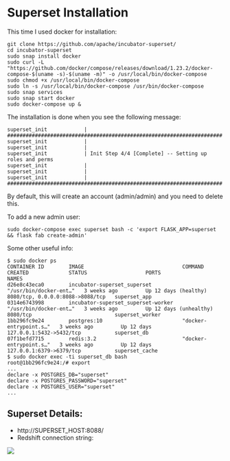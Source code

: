 # Superset Installation

This time I used docker for installation:

```
git clone https://github.com/apache/incubator-superset/
cd incubator-superset
sudo snap install docker
sudo curl -L "https://github.com/docker/compose/releases/download/1.23.2/docker-compose-$(uname -s)-$(uname -m)" -o /usr/local/bin/docker-compose
sudo chmod +x /usr/local/bin/docker-compose
sudo ln -s /usr/local/bin/docker-compose /usr/bin/docker-compose
sudo snap services
sudo snap start docker
sudo docker-compose up &
```

The installation is done when you see the following message:
```
superset_init            | ######################################################################
superset_init            | 
superset_init            | 
superset_init            | Init Step 4/4 [Complete] -- Setting up roles and perms
superset_init            | 
superset_init            | 
superset_init            | ######################################################################
```

By default, this will create an account (admin/admin) and you need to delete this.

To add a new admin user:

```
sudo docker-compose exec superset bash -c 'export FLASK_APP=superset && flask fab create-admin'
```

Some other useful info:

```
$ sudo docker ps
CONTAINER ID        IMAGE                                COMMAND                  CREATED             STATUS                   PORTS                              NAMES
d26e8c43eca0        incubator-superset_superset          "/usr/bin/docker-ent…"   3 weeks ago         Up 12 days (healthy)     8080/tcp, 0.0.0.0:8088->8088/tcp   superset_app
0314e6743998        incubator-superset_superset-worker   "/usr/bin/docker-ent…"   3 weeks ago         Up 12 days (unhealthy)   8080/tcp                           superset_worker
1bb296fc9e24        postgres:10                          "docker-entrypoint.s…"   3 weeks ago         Up 12 days               127.0.0.1:5432->5432/tcp           superset_db
07f1befd7715        redis:3.2                            "docker-entrypoint.s…"   3 weeks ago         Up 12 days               127.0.0.1:6379->6379/tcp           superset_cache
$ sudo docker exec -ti superset_db bash
root@1bb296fc9e24:/# export
...
declare -x POSTGRES_DB="superset"
declare -x POSTGRES_PASSWORD="superset"
declare -x POSTGRES_USER="superset"
...
```

## Superset Details:

* http://SUPERSET_HOST:8088/
* Redshift connection string:

![](images/superset_database_configuration.png)
